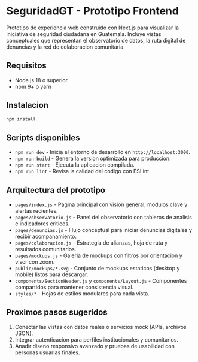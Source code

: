 # SeguridadGT - Prototipo Frontend

Prototipo de experiencia web construido con Next.js para visualizar la iniciativa de seguridad ciudadana en Guatemala. Incluye vistas conceptuales que representan el observatorio de datos, la ruta digital de denuncias y la red de colaboracion comunitaria.

## Requisitos

- Node.js 18 o superior
- npm 9+ o yarn

## Instalacion

```bash
npm install
```

## Scripts disponibles

- `npm run dev` - Inicia el entorno de desarrollo en `http://localhost:3000`.
- `npm run build` - Genera la version optimizada para produccion.
- `npm run start` - Ejecuta la aplicacion compilada.
- `npm run lint` - Revisa la calidad del codigo con ESLint.

## Arquitectura del prototipo

- `pages/index.js` - Pagina principal con vision general, modulos clave y alertas recientes.
- `pages/observatorio.js` - Panel del observatorio con tableros de analisis e indicadores criticos.
- `pages/denuncias.js` - Flujo conceptual para iniciar denuncias digitales y recibir acompanamiento.
- `pages/colaboracion.js` - Estrategia de alianzas, hoja de ruta y resultados comunitarios.
- `pages/mockups.js` - Galeria de mockups con filtros por orientacion y visor con zoom.
- `public/mockups/*.svg` - Conjunto de mockups estaticos (desktop y mobile) listos para descargar.
- `components/SectionHeader.js` y `components/Layout.js` - Componentes compartidos para mantener consistencia visual.
- `styles/*` - Hojas de estilos modulares para cada vista.

## Proximos pasos sugeridos

1. Conectar las vistas con datos reales o servicios mock (APIs, archivos JSON).
2. Integrar autenticacion para perfiles institucionales y comunitarios.
3. Anadir diseno responsivo avanzado y pruebas de usabilidad con personas usuarias finales.
